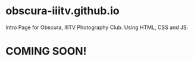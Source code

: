 # obscura-iiitv.github.io
Intro Page for Obscura, IIITV Photography Club. Using HTML, CSS and JS.


# COMING SOON!
